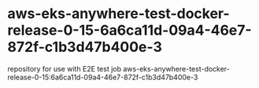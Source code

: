 # aws-eks-anywhere-test-docker-release-0-15-6a6ca11d-09a4-46e7-872f-c1b3d47b400e-3
repository for use with E2E test job aws-eks-anywhere-test-docker-release-0-15:6a6ca11d-09a4-46e7-872f-c1b3d47b400e-3
